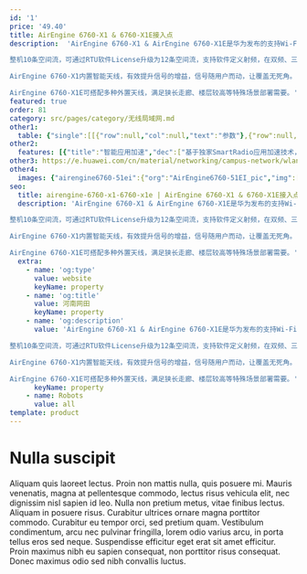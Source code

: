 ```yaml
---
id: '1'
price: '49.40'
title: AirEngine 6760-X1 & 6760-X1E接入点
description:  'AirEngine 6760-X1 & AirEngine 6760-X1E是华为发布的支持Wi-Fi 6（802.11ax）标准的室内AP。适用于中大型企业办公、教育、制造等场景。

整机10条空间流，可通过RTU软件License升级为12条空间流，支持软件定义射频，在双频、三频以及双频+独立扫描射频三种模式间切换，以灵活满足高干扰或高密接入等多种场景的需求。 支持10GE光/电上行，便于客户灵活部署，有效节约客户投资。

AirEngine 6760-X1内置智能天线，有效提升信号的增益，信号随用户而动，让覆盖无死角。

AirEngine 6760-X1E可搭配多种外置天线，满足狭长走廊、楼层较高等特殊场景部署需要。'
featured: true
order: 81
category: src/pages/category/无线局域网.md
other1: 
  table: {"single":[[{"row":null,"col":null,"text":"参数"},{"row":null,"col":null,"text":"AirEngine 6760-X1 & 6760-X1E"}],[{"row":null,"col":null,"text":"尺寸（ 宽 x 深 x 高）"},{"row":null,"col":null,"text":"220mm×220mm×61mm"}],[{"row":null,"col":null,"text":"电源输入"},{"row":null,"col":null,"text":"DC：48V±10%\nPoE供电：满足802.3bt以太网供电标准"}],[{"row":null,"col":null,"text":"最大用户数"},{"row":null,"col":null,"text":"≤1024（双射频模式）\n≤1152（三射频模式）\n说明： 使用环境不同实际用户数存在差异。"}],[{"row":null,"col":null,"text":"接口"},{"row":null,"col":null,"text":"1x10GE + 1xGE电口 + 1x10GE SFP+光口"}],[{"row":null,"col":null,"text":"物联网"},{"row":null,"col":null,"text":"内置物联网插槽"}],[{"row":null,"col":null,"text":"工作温度"},{"row":null,"col":null,"text":" -10℃ ～+50℃"}],[{"row":null,"col":null,"text":"天线类型"},{"row":null,"col":null,"text":"AirEngine 6760-X1：内置智能天线\nAirEngine 6760-X1E：外置天线"}],[{"row":null,"col":null,"text":"MIMO:空间流"},{"row":null,"col":null,"text":"基础能力：\n2.4GHz: 4×4:4, 5GHz: 6×6:6\nRTU License 升级：\n2.4GHz: 4×4:4, 5GHz: 8×8:8\n2.4GHz: 4×4:4, 5GHz-0: 4×4:4, 5GHz-1: 4×4:4"}],[{"row":null,"col":null,"text":"无线协议"},{"row":null,"col":null,"text":"802.11a/b/g/n/ac/ac Wave2/ax"}],[{"row":null,"col":null,"text":"最高速率"},{"row":null,"col":null,"text":"基础能力：8.35Gbps\nRTU License 升级：10.75Gbps"}]]}
other2:
  features: [{"title":"智能应用加速","dec":["基于独家SmartRadio应用加速技术，智能感知VR/AR/游戏等时延敏感类应用，确保多用户并发场景下，业务时延低至10ms，长时间体验无眩晕、无卡顿。"]},{"title":"智能天线","dec":["内置独家双频共口面智能天线，自动抑制干扰，覆盖半径提升20%，同位置信号强度提升100%，给用户带来稳定无死角的覆盖"]},{"title":"物联网扩展","dec":["默认支持蓝牙5.0，此外通过内置双IoT插槽设计以及USB接口，可在一台AP上灵活支持多种物联网协议，如：RFID，ZigBee等，满足各类物联网终端的接入需求"]}]
other3: https://e.huawei.com/cn/material/networking/campus-network/wlan/30b80550222c44e8a311b67a0e870b9c
other4:
  images: {"airengine6760-51ei":{"org":"AirEngine6760-51EI_pic","img":["front_left.png","front_right.png","front_top.png","left.png","rear_left.png","rear_right.png","rear_top.png","right.png","top.png"]}}
seo:
  title: airengine-6760-x1-6760-x1e | AirEngine 6760-X1 & 6760-X1E接入点 | AirEngine 6700 系列 | 室内接入点 | 无线局域网 | 企业网络
  description: 'AirEngine 6760-X1 & AirEngine 6760-X1E是华为发布的支持Wi-Fi 6（802.11ax）标准的室内AP。适用于中大型企业办公、教育、制造等场景。

整机10条空间流，可通过RTU软件License升级为12条空间流，支持软件定义射频，在双频、三频以及双频+独立扫描射频三种模式间切换，以灵活满足高干扰或高密接入等多种场景的需求。 支持10GE光/电上行，便于客户灵活部署，有效节约客户投资。

AirEngine 6760-X1内置智能天线，有效提升信号的增益，信号随用户而动，让覆盖无死角。

AirEngine 6760-X1E可搭配多种外置天线，满足狭长走廊、楼层较高等特殊场景部署需要。'
  extra:
    - name: 'og:type'
      value: website
      keyName: property
    - name: 'og:title'
      value: 河南网田
      keyName: property
    - name: 'og:description'
      value: 'AirEngine 6760-X1 & AirEngine 6760-X1E是华为发布的支持Wi-Fi 6（802.11ax）标准的室内AP。适用于中大型企业办公、教育、制造等场景。

整机10条空间流，可通过RTU软件License升级为12条空间流，支持软件定义射频，在双频、三频以及双频+独立扫描射频三种模式间切换，以灵活满足高干扰或高密接入等多种场景的需求。 支持10GE光/电上行，便于客户灵活部署，有效节约客户投资。

AirEngine 6760-X1内置智能天线，有效提升信号的增益，信号随用户而动，让覆盖无死角。

AirEngine 6760-X1E可搭配多种外置天线，满足狭长走廊、楼层较高等特殊场景部署需要。'
      keyName: property
    - name: Robots
      value: all
template: product
---
```


# Nulla suscipit

Aliquam quis laoreet lectus. Proin non mattis nulla, quis posuere mi. Mauris venenatis, magna at pellentesque commodo, lectus risus vehicula elit, nec dignissim nisl sapien id leo. Nulla non pretium metus, vitae finibus lectus. Aliquam in posuere risus. Curabitur ultrices ornare magna porttitor commodo. Curabitur eu tempor orci, sed pretium quam. Vestibulum condimentum, arcu nec pulvinar fringilla, lorem odio varius arcu, in porta tellus eros sed neque. Suspendisse efficitur eget erat sit amet efficitur. Proin maximus nibh eu sapien consequat, non porttitor risus consequat. Donec maximus odio sed nibh convallis luctus.